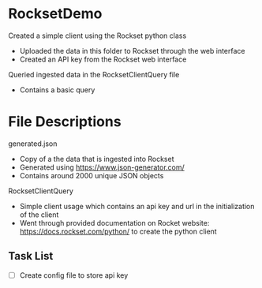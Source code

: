 # RocksetDemo
 Created a simple client using the Rockset python class
 - Uploaded the data in this folder to Rockset through the web interface
 - Created an API key from the Rockset web interface

Queried ingested data in the RocksetClientQuery file
 - Contains a basic query

# File Descriptions
generated.json
 - Copy of a the data that is ingested into Rockset
 - Generated using https://www.json-generator.com/
 - Contains around 2000 unique JSON objects

RocksetClientQuery
 - Simple client usage which contains an api key and url in the initialization of the client
 - Went through provided documentation on Rocket website: https://docs.rockset.com/python/ to create the python client

## Task List
- [ ] Create config file to store api key
